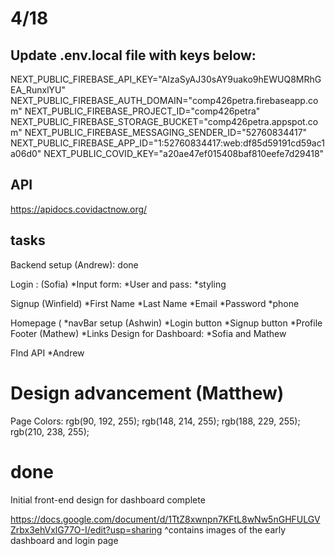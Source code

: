 # 4/18

## Update .env.local file with keys below:
 
NEXT_PUBLIC_FIREBASE_API_KEY="AIzaSyAJ30sAY9uako9hEWUQ8MRhGEA_RunxlYU"
NEXT_PUBLIC_FIREBASE_AUTH_DOMAIN="comp426petra.firebaseapp.com"
NEXT_PUBLIC_FIREBASE_PROJECT_ID="comp426petra"
NEXT_PUBLIC_FIREBASE_STORAGE_BUCKET="comp426petra.appspot.com"
NEXT_PUBLIC_FIREBASE_MESSAGING_SENDER_ID="52760834417"
NEXT_PUBLIC_FIREBASE_APP_ID="1:52760834417:web:df85d59191cd59ac1a06d0"
NEXT_PUBLIC_COVID_KEY="a20ae47ef015408baf810eefe7d29418"

## API 
https://apidocs.covidactnow.org/ 

## tasks
Backend setup (Andrew): done

Login : (Sofia)
    *Input form: 
    *User and pass: 
    *styling

Signup (Winfield)
    *First Name 
    *Last Name
    *Email
    *Password
    *phone

Homepage (
    *navBar setup (Ashwin)
        *Login button
        *Signup button
        *Profile
Footer (Mathew)
    *Links
Design for Dashboard:
    *Sofia and Mathew

FInd API
*Andrew

# Design advancement (Matthew)

Page Colors:
rgb(90, 192, 255);
rgb(148, 214, 255);
rgb(188, 229, 255);
rgb(210, 238, 255);

# done
Initial front-end design for dashboard complete 

https://docs.google.com/document/d/1TtZ8xwnpn7KFtL8wNw5nGHFULGVZrbx3ehVxlG77O-I/edit?usp=sharing 
^contains images of the early dashboard and login page